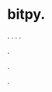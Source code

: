 # bitpy.
.
.
.
.












.






















































.
























.



















